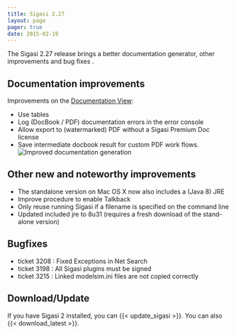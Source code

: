 ```yaml
---
title: Sigasi 2.27
layout: page
pager: true
date: 2015-02-19
---
```


The Sigasi 2.27 release brings a better documentation generator, other improvements and bug fixes .


## Documentation improvements

Improvements on the [Documentation View](/manual/views#documentation-view):

* Use tables
* Log (DocBook / PDF) documentation errors in the error console
* Allow export to (watermarked) PDF without a Sigasi Premium Doc license
* Save intermediate docbook result for custom PDF work flows.
![Improved documentation generation](/img/releasenotes/2.27/documentation.png "Improved documentation generation")

## Other new and noteworthy improvements

* The standalone version on Mac OS X now also includes a (Java 8) JRE
* Improve procedure to enable Talkback
* Only reuse running Sigasi if a filename is specified on the command line
* Updated included jre to 8u31 (requires a fresh download of the stand-alone version)

## Bugfixes

* ticket 3208 : Fixed Exceptions in Net Search
* ticket 3198 : All Sigasi plugins must be signed
* ticket 3215 : Linked modelsim.ini files are not copied correctly

## Download/Update

If you have Sigasi 2 installed, you can {{< update_sigasi >}}. You can also {{< download_latest >}}.
